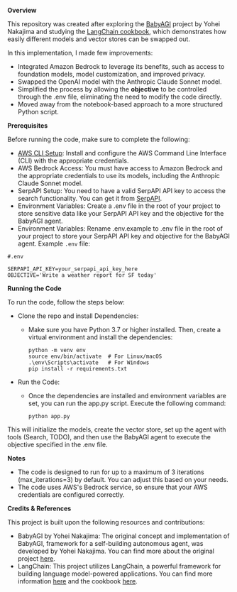 **Overview**

This repository was created after exploring the [BabyAGI](https://github.com/yoheinakajima/babyagi) project by Yohei Nakajima and studying the [LangChain cookbook](https://github.com/langchain-ai/langchain/blob/master/cookbook/baby_agi.ipynb?ref=blog.langchain.dev), which demonstrates how easily different models and vector stores can be swapped out. 

In this implementation, I made few improvements:
  -  Integrated Amazon Bedrock to leverage its benefits, such as access to foundation models, model customization, and improved privacy.
  -  Swapped the OpenAI model with the Anthropic Claude Sonnet model.
  -  Simplified the process by allowing the **objective** to be controlled through the .env file, eliminating the need to modify the code directly.
  -  Moved away from the notebook-based approach to a more structured Python script.

**Prerequisites**

Before running the code, make sure to complete the following:
  - [AWS CLI Setup](https://docs.aws.amazon.com/cli/latest/userguide/getting-started-install.html): Install and configure the AWS Command Line Interface (CLI) with the appropriate credentials.
  - AWS Bedrock Access: You must have access to Amazon Bedrock and the appropriate credentials to use its models, including the Anthropic Claude Sonnet model.
  - SerpAPI Setup: You need to have a valid SerpAPI API key to access the search functionality. You can get it from [SerpAPI](https://serpapi.com/).
  - Environment Variables: Create a .env file in the root of your project to store sensitive data like your SerpAPI API key and the objective for the BabyAGI agent.
  - Environment Variables: Rename .env.example to .env file in the root of your project to store your SerpAPI API key and objective for the BabyAGI agent.
    Example `.env` file:

```.env
#.env

SERPAPI_API_KEY=your_serpapi_api_key_here
OBJECTIVE='Write a weather report for SF today'
```
**Running the Code**

To run the code, follow the steps below:

- Clone the repo and install Dependencies:

    - Make sure you have Python 3.7 or higher installed. Then, create a virtual environment and install the dependencies:
      
      ```
      python -m venv env
      source env/bin/activate  # For Linux/macOS
      .\env\Scripts\activate   # For Windows
      pip install -r requirements.txt
      ```
- Run the Code:

  -  Once the dependencies are installed and environment variables are set, you can run the app.py script. Execute the following command:
    
      ```python app.py```
     
This will initialize the models, create the vector store, set up the agent with tools (Search, TODO), and then use the BabyAGI agent to execute the objective specified in the .env file.

**Notes**
-  The code is designed to run for up to a maximum of 3 iterations (max_iterations=3) by default. You can adjust this based on your needs.
-  The code uses AWS's Bedrock service, so ensure that your AWS credentials are configured correctly.

**Credits & References** 

This project is built upon the following resources and contributions:

  -  BabyAGI by Yohei Nakajima: The original concept and implementation of BabyAGI, framework for a self-building autonomous agent, was developed by Yohei Nakajima. You can find more about the original project [here](https://github.com/yoheinakajima/babyagi).
  -  LangChain: This project utilizes LangChain, a powerful framework for building language model-powered applications. You can find more information [here](https://github.com/langchain-ai/langchain) and the cookbook [here](https://github.com/langchain-ai/langchain/blob/master/cookbook/baby_agi.ipynb?ref=blog.langchain.dev).






